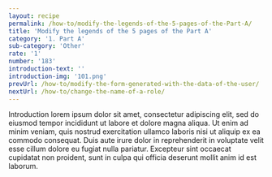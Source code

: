 ```yaml
---
layout: recipe
permalink: /how-to/modify-the-legends-of-the-5-pages-of-the-Part-A/
title: 'Modify the legends of the 5 pages of the Part A'
category: '1. Part A'
sub-category: 'Other'
rate: '1'
number: '183'
introduction-text: ''
introduction-img: '101.png'
prevUrl: /how-to/modify-the-form-generated-with-the-data-of-the-user/
nextUrl: /how-to/change-the-name-of-a-role/
---
```


Introduction lorem ipsum dolor sit amet, consectetur adipiscing elit, sed do eiusmod tempor incididunt ut labore et dolore magna aliqua. Ut enim ad minim veniam, quis nostrud exercitation ullamco laboris nisi ut aliquip ex ea commodo consequat. Duis aute irure dolor in reprehenderit in voluptate velit esse cillum dolore eu fugiat nulla pariatur. Excepteur sint occaecat cupidatat non proident, sunt in culpa qui officia deserunt mollit anim id est laborum.

